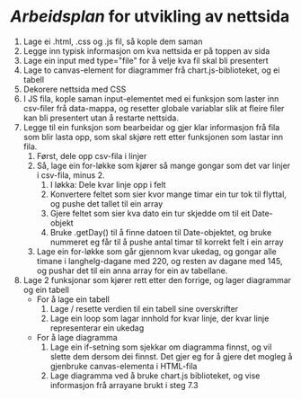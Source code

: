 # ***Arbeidsplan*** for utvikling av nettsida

1. Lage ei .html, .css og .js fil, så kople dem saman
2. Legge inn typisk informasjon om kva nettsida er på toppen av sida
3. Lage ein input med type="file" for å velje kva fil skal bli presentert
4. Lage to canvas-element for diagrammer frå chart.js-biblioteket, og ei tabell
5. Dekorere nettsida med CSS
6. I JS fila, kople saman input-elementet med ei funksjon som laster inn csv-filer frå data-mappa, og resetter globale variablar slik at fleire filer kan bli presentert utan å restarte nettsida.
7. Legge til ein funksjon som bearbeidar og gjer klar informasjon frå fila som blir lasta opp, som skal skjøre rett etter funksjonen som lastar inn fila.
    1. Først, dele opp csv-fila i linjer
    2. Så, lage ein for-løkke som kjører så mange gongar som det var linjer i csv-fila, minus 2.
        1. I løkka: Dele kvar linje opp i felt
        2. Konvertere feltet som sier kvor mange timar ein tur tok til flyttal, og pushe det tallet til ein array
        3. Gjere feltet som sier kva dato ein tur skjedde om til eit Date-objekt
        4. Bruke .getDay() til å finne datoen til Date-objektet, og bruke nummeret eg får til å pushe antal timar til korrekt felt i ein array
    3. Lage ein for-løkke som går gjennom kvar ukedag, og gongar alle timane i langhelg-dagane med 220, og resten av dagane med 145, og pushar det til ein anna array for ein av tabellane. 
8. Lage 2 funksjonar som kjører rett etter den forrige, og lager diagrammar og ein tabell
    - For å lage ein tabell
        1. Lage / resette verdien til ein tabell sine overskrifter
        2. Lage ein loop som lagar innhold for kvar linje, der kvar linje representerar ein ukedag
    - For å lage diagramma
        1. Lage ein if-setning som sjekkar om diagramma finnst, og vil slette dem dersom dei finnst. Det gjer eg for å gjere det mogleg å gjenbruke canvas-elementa i HTML-fila
        2. Lage diagramma ved å bruke chart.js biblioteket, og vise informasjon frå arrayane brukt i steg 7.3